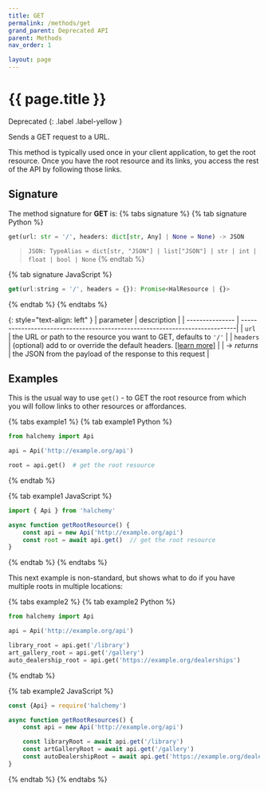 ```yaml
---
title: GET
permalink: /methods/get
grand_parent: Deprecated API
parent: Methods
nav_order: 1

layout: page
---
```


# {{ page.title }}
Deprecated
{: .label .label-yellow }

Sends a GET request to a URL.

This method is typically used once in your client application, to get the root resource.  Once you have the root resource and its links, you access the rest of the API by following those links.

## Signature
The method signature for **GET** is:
{% tabs signature %}
{% tab signature Python %}
```python
get(url: str = '/', headers: dict[str, Any] | None = None) -> JSON
```
> `JSON: TypeAlias = dict[str, "JSON"] | list["JSON"] | str | int | float | bool | None`
{% endtab %}

{% tab signature JavaScript %}
```javascript
get(url:string = '/', headers = {}): Promise<HalResource | {}>
```
{% endtab %}
{% endtabs %}

{: style="text-align: left" } 
| parameter       | description                                                                 |
| --------------- | ----------------------------------------------------------------------------|
| `url`           | the URL or path to the resource you want to GET, defaults to `'/'`          |
| `headers`       | (optional) add to or override the default headers. [[learn more]](/headers) |
| -> *returns*    | the JSON from the payload of the response to this request                   |

## Examples
This is the usual way to use `get()` - to GET the root resource from which you will follow links to other resources or affordances.

{% tabs example1 %}
{% tab example1 Python %}
```python
from halchemy import Api

api = Api('http://example.org/api')

root = api.get()  # get the root resource
```
{% endtab %}

{% tab example1 JavaScript %}
```javascript
import { Api } from 'halchemy'

async function getRootResource() {
    const api = new Api('http://example.org/api')
    const root = await api.get()  // get the root resource
}
```
{% endtab %}
{% endtabs %}


This next example is non-standard, but shows what to do if you have multiple roots in multiple locations:

{% tabs example2 %}
{% tab example2 Python %}
```python
from halchemy import Api

api = Api('http://example.org/api')

library_root = api.get('/library')
art_gallery_root = api.get('/gallery')
auto_dealership_root = api.get('https://example.org/dealerships')
```
{% endtab %}

{% tab example2 JavaScript %}
```javascript
const {Api} = require('halchemy')

async function getRootResources() {
    const api = new Api('http://example.org/api')

    const libraryRoot = await api.get('/library')
    const artGalleryRoot = await api.get('/gallery')
    const autoDealershipRoot = await api.get('https://example.org/dealerships')
}
```
{% endtab %}
{% endtabs %}
